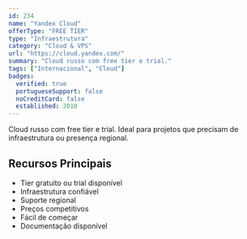 ```yaml
---
id: 234
name: "Yandex Cloud"
offerType: "FREE TIER"
type: "Infraestrutura"
category: "Cloud & VPS"
url: "https://cloud.yandex.com/"
summary: "Cloud russo com free tier e trial."
tags: ["Internacional", "Cloud"]
badges:
  verified: true
  portugueseSupport: false
  noCreditCard: false
  established: 2010
---
```


Cloud russo com free tier e trial. Ideal para projetos que precisam de infraestrutura ou presença regional.

## Recursos Principais

- Tier gratuito ou trial disponível
- Infraestrutura confiável
- Suporte regional
- Preços competitivos
- Fácil de começar
- Documentação disponível
